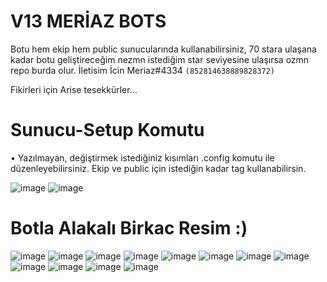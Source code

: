 # V13 MERİAZ BOTS
Botu hem ekip hem public sunucularında kullanabilirsiniz,
70 stara ulaşana kadar botu geliştireceğim nezmn istediğim star seviyesine ulaşırsa ozmn repo burda olur. İletisim İcin Meriaz#4334 `(852814638889828372)`

Fikirleri için Arise tesekkürler...

# Sunucu-Setup Komutu 
• Yazılmayan, değiştirmek istediğiniz kısımları .config komutu ile düzenleyebilirsiniz. Ekip ve public için istediğin kadar tag kullanabilirsin.

![image](https://user-images.githubusercontent.com/89699487/172847776-168e7324-4cee-4e35-b733-a9a062a53b8e.png) ![image](https://user-images.githubusercontent.com/89699487/172855390-fd17b0ca-d2e6-4820-96a7-19076f002439.png)




# Botla Alakalı Birkac Resim :)

![image](https://user-images.githubusercontent.com/89699487/172850103-9bc920f6-4226-41ca-967e-eb48cb186b90.png)
![image](https://user-images.githubusercontent.com/89699487/172850279-aa08b6f6-a3aa-40ba-8528-0b7c753fb616.png)
![image](https://user-images.githubusercontent.com/89699487/172850181-707f3c9b-4ca4-407e-845f-fb16d0544aa7.png)
![image](https://user-images.githubusercontent.com/89699487/172850214-b79486b5-ca2e-473d-8b2d-c30a60640532.png)
![image](https://user-images.githubusercontent.com/89699487/172850314-53c8b6f7-273b-4deb-89cf-a3f08f2fc421.png)
![image](https://user-images.githubusercontent.com/89699487/172850415-e3dcd356-07c0-4d9d-9176-164c52ccb5db.png)
![image](https://user-images.githubusercontent.com/89699487/172850573-046bfac0-9d99-4ac9-a142-bf7ee600cb99.png)
![image](https://user-images.githubusercontent.com/89699487/169306512-95610e87-b026-48f2-bb24-728a0c7d10be.png)
![image](https://user-images.githubusercontent.com/89699487/172851093-ea3d159b-4e83-416f-9a76-4c90a4b97648.png)
![image](https://user-images.githubusercontent.com/89699487/172854683-fde61bf0-97d3-4ae2-9c99-cba4dec8745f.png)
![image](https://user-images.githubusercontent.com/89699487/173549125-8ac3573c-6ce4-45b9-aeab-7e078fb467e0.png)
![image](https://user-images.githubusercontent.com/89699487/173549152-d66ef0ab-78fb-434d-af34-5f150b2ecd32.png)

